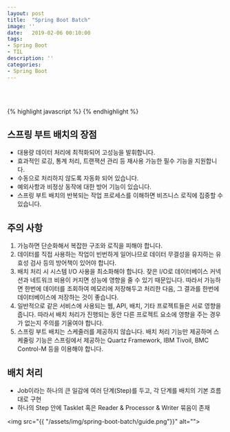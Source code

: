 ```yaml
---
layout: post
title:  "Spring Boot Batch"
image: ''
date:   2019-02-06 00:10:00
tags:
- Spring Boot
- TIL
description: ''
categories:
- Spring Boot
---
```


<br/>
<br/>

{% highlight javascript %}
{% endhighlight %}


## 스프링 부트 배치의 장점
- 대용량 데이터 처리에 최적화되어 고성능을 발휘합니다.
- 효과적인 로깅, 통계 처리, 트랜잭션 관리 등 재사용 가능한 필수 기능을 지원합니다.
- 수동으로 처리하지 않도록 자동화 되어 있습니다.
- 예외사항과 비정상 동작에 대한 방어 기능이 있습니다.
- 스프링 부트 배치의 반복되는 작업 프로세스를 이해하면 비즈니스 로직에 집중할 수 있습니다.

## 주의 사항
1. 가능하면 단순화해서 복잡한 구조와 로직을 피해야 합니다.
2. 데이터를 직접 사용하는 작업이 빈번하게 일어나므로 데이터 무결성을 유지하는 유효성 검사 등의 방어책이 있어야 합니다.
3. 배치 처리 시 시스템 I/O 사용을 최소화해야 합니다. 잦은 I/O로 데이터베이스 커넥션과 네트워크 비용이 커지면 성능에 영향을 줄 수 있기 때문입니다. 따라서 가능하면 한번에 데이터를 조회하여 메모리에 저장해두고 처리한 다음, 그 결과를 한번에 데이터베이스에 저장하는 것이 좋습니다.
4. 일반적으로 같은 서비스에 사용되는 웹, API, 배치, 기타 프로젝트들은 서로 영향을 줍니다. 따라서 배치 처리가 진행되는 동안 다른 프로젝트 요소에 영향을 주는 경우가 없는지 주의를 기울여야 합니다.
5. 스프링 부트 배치는 스케줄러를 제공하지 않습니다. 배치 처리 기능만 제공하며 스케줄링 기능은 스프링에서 제공하는 Quartz Framework, IBM Tivoil, BMC Control-M 등을 이용해야 합니다.

## 배치 처리
- Job이라는 하나의 큰 일감에 여러 단계(Step)를 두고, 각 단계를 배치의 기본 흐름대로 구현
- 하나의 Step 안에 Tasklet 혹은 Reader & Processor & Writer 묶음이 존재

<img src="{{ "/assets/img/spring-boot-batch/guide.png"}}" alt="">
